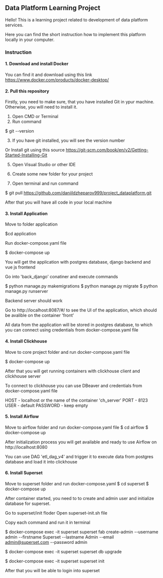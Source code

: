 ## Data Platform Learning Project 

Hello! This is a learning project related to development of data platform services.

Here you can find the short instruction how to implement this platform locally in your computer.

### Instruction

#### 1. Download and install Docker 

You can find it and download using this link https://www.docker.com/products/docker-desktop/ 


#### 2. Pull this repository 

Firstly, you need to make sure, that you have installed Git in ypur machine. Otherwise, you will need to install it. 

1. Open CMD or Terminal
2. Run command

$ git --version 

3. If you have git installed, you will see the version number

Or Install git using this source https://git-scm.com/book/en/v2/Getting-Started-Installing-Git 

5. Open Visual Studio or other IDE 

6. Create some new folder for your project 

7. Open terminal and run command 

$ git pull https://github.com/daniildzheparov999/project_dataplatform.git 

After that you will have all code in your local machine 


#### 3. Install Application

Move to folder application 

$cd application

Run docker-compose.yaml file 

$ docker-compose up

You will get the application with postgres database, django backend and vue js frontend

Go into 'back_django' conatiner and execute commands 

$ python manage.py makemigrations 
$ python manage.py migrate
$ python manage.py runserver

Backend server should work

Go to http://localhost:8087/#/ to see the UI of the application, which should be avalible on the container 'front'

All data from the application will be stored in postgres database, to which you can connect using credentials from docker-compose.yaml file



#### 4. Install Clickhouse

Move to core project folder and run docker-compose.yaml file 

$ docker-compose up 

After that you will get running containers with clickhouse client and clickhouse server 

To connect to clickhouse you can use DBeaver and credentials from docker-compose.yaml file

HOST - localhost or the name of the container 'ch_server'
PORT - 8123 
USER - default 
PASSWORD - keep empty


#### 5. Install Airflow

Move to airflow folder and run docker-compose.yaml file 
$ cd airflow 
$ docker-compose up 

After initialization process you will get available and ready to use Airflow on http://localhost:8080 

You can use DAG 'etl_dag_v4' and trigger it to execute data from postgres database and load it into clickhouse

#### 6. Install Superset

Move to superset folder and run docker-compose.yaml 
$ cd superset 
$ docker-compose up

After container started, you need to to create and admin user and initialize database for superset.

Go to superset/init floder
Open superset-init.sh file 

Copy each command and run it in terminal

$ docker-compose exec -it superset superset fab create-admin --username admin --firstname Superset --lastname Admin --email admin@superset.com --password admin

$ docker-compose exec -it superset superset db upgrade

$ docker-compose exec -it superset superset init 

After that you will be able to login into superset



